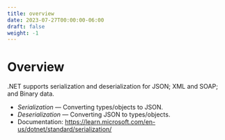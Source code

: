 ```yaml
---
title: overview
date: 2023-07-27T00:00:00-06:00
draft: false
weight: -1
---
```


# Overview
.NET supports serialization and deserialization for JSON; XML and SOAP; and Binary data.

- *Serialization* — Converting types/objects to JSON.
- *Deserialization* — Converting JSON to types/objects.
- Documentation: https://learn.microsoft.com/en-us/dotnet/standard/serialization/
 
